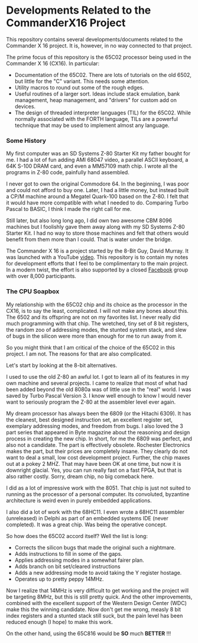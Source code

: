 # Developments Related to the CommanderX16 Project

This repository contains several developments/documents related to the
Commander X 16 project. It is, however, in no way connected to that project.

The prime focus of this repository is the 65C02 processor being used in the
Commander X 16 (CX16). In particular:

* Documentation of the 65C02. There are lots of tutorials on the old 6502, but
little for the "C" variant. This needs some attention.
* Utility macros to round out some of the rough edges.
* Useful routines of a larger sort. Ideas include stack emulation, bank
management, heap management, and "drivers" for custom add on devices.
* The design of threaded interpreter languages (TIL) for the 65C02. While
normally associated with the FORTH language, TILs are a powerful technique that
may be used to implement almost any language.

### Some History

My first computer was an SD Systems Z-80 Starter Kit my father bought for me. I
had a lot of fun adding AMI 68047 video, a parallel ASCII keyboard, a 64K S-100
DRAM card, and even a MM57109 math chip. I wrote all the programs in Z-80 code,
painfully hand assembled.

I never got to own the original Commodore 64. In the beginning, I was poor and
could not afford to buy one. Later, I had a little money, but instead built a
CP/M machine around a Megatel Quark-100 based on the Z-80. I felt that it
would have more compatible with what I needed to do. Comparing Turbo Pascal to
BASIC, I think I made the right call for me.

Still later, but also long long ago, I did own two awesome CBM 8096 machines
but I foolishly gave them away along with my SD Systems Z-80 Starter Kit. I had
no way to store those machines and felt that others would benefit from them
more than I could. That is water under the bridge.

The Commander X 16 is a project started by the 8-Bit Guy, David Murray. It was
launched with a YouTube [video](https://youtu.be/ayh0qebfD2g). This repository
is to contain my notes for development efforts that I feel to be complimentary
to the main project. In a modern twist, the effort is also supported by a
closed [Facebook](https://www.facebook.com/groups/CommanderX16/) group with
over 8,000 participants.

### The CPU Soapbox

My relationship with the 65C02 chip and its choice as the processor in the CX16,
is to say the least, complicated. I will not make any bones about this. The
6502 and its offspring are not on my favorites list. I never really did much
programming with that chip. The wretched, tiny set of 8 bit registers, the
random zoo of addressing modes, the stunted system stack, and slew of bugs in
the silicon were more than enough for me to run away from it.

So you might think that I am critical of the choice of the 65C02 in this
project. I am not. The reasons for that are also complicated.

Let's start by looking at the 8-bit alternatives.

I used to use the old Z-80 an awful lot. I got to learn all of its features in
my own machine and several projects. I came to realize that most of what had
been added beyond the old 8080a was of little use in the "real" world. I was
saved by Turbo Pascal Version 3. I know well enough to know I would never want
to seriously program the Z-80 at the assembler level ever again.

My dream processor has always been the 6809 (or the Hitachi 6309). It has the
cleanest, best designed instruction set, an excellent register set, exemplary
addressing modes, and freedom from bugs. I also loved the 3 part series that
appeared in Byte magazine about the  reasoning and design process in creating
the new chip. In short, for me the 6809 was perfect, and also not a candidate.
The part is effectively obsolete. Rochester Electronics makes the part, but
their prices are completely insane. They clearly do not want to deal a small,
low cost development project. Further, the chip maxes out at a pokey 2 MHZ.
That may have been OK at one time, but now it is downright glacial. Yes, you
can run really fast on a fast FPGA, but that is also rather costly. Sorry,
dream chip, no big comeback here.

I did as a lot of impressive work with the 8051. That chip is just not suited
to running as the processor of a personal computer. Its convoluted, byzantine
architecture is weird even in purely embedded applications.

I also did a lot of work with the 68HC11. I even wrote a 68HC11 assembler
(unreleased) in Delphi as part of an embedded systems IDE (never
completed). It was a great chip. Was being the operative concept.

So how does the 65C02 accord itself? Well the list is long:

* Corrects the silicon bugs that made the original such a nightmare.
* Adds instructions to fill in some of the gaps.
* Applies addressing modes in a somewhat fairer plan.
* Adds branch on bit set/cleared instructions
* Adds a new addressing mode to avoid taking the Y register hostage.
* Operates up to pretty peppy 14MHz.

Now I realize that 14MHz is very difficult to get working and the project will
be targeting 8MHz, but this is still pretty quick. And the other improvements,
combined with the excellent support of the Western Design Center (WDC) make
this the winning candidate. Now don't get me wrong, measly 8 bit index
registers and a stunted stack still suck, but the pain level has been reduced
enough (I hope) to make this work.

On the other hand, using the 65C816 would be **SO** much **BETTER** !!!

